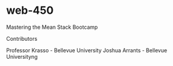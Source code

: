 # web-450
Mastering the Mean Stack Bootcamp

Contributors

Professor Krasso - Bellevue University
Joshua Arrants - Bellevue Universityng 